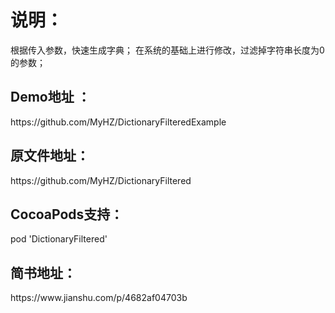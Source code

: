 <h1>说明：</h1>
根据传入参数，快速生成字典；
在系统的基础上进行修改，过滤掉字符串长度为0 的参数；

<h2>Demo地址 ：</h2>
https://github.com/MyHZ/DictionaryFilteredExample

<h2>原文件地址：</h2>
https://github.com/MyHZ/DictionaryFiltered

<h2>CocoaPods支持：</h2>

pod 'DictionaryFiltered'

<h2>简书地址：</h2>
 https://www.jianshu.com/p/4682af04703b

